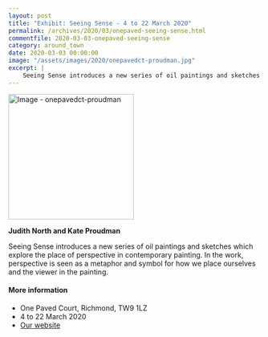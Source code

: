 ```yaml
---
layout: post
title: "Exhibit: Seeing Sense - 4 to 22 March 2020"
permalink: /archives/2020/03/onepaved-seeing-sense.html
commentfile: 2020-03-03-onepaved-seeing-sense
category: around_town
date: 2020-03-03 00:00:00
image: "/assets/images/2020/onepavedct-proudman.jpg"
excerpt: |
    Seeing Sense introduces a new series of oil paintings and sketches which explore the place of perspective in contemporary painting.
---
```

<a href="/assets/images/2020/onepavedct-proudman.jpg" title="Click for a larger image"><img src="/assets/images/2020/onepavedct-proudman-thumb.jpg" width="250" alt="Image - onepavedct-proudman"  class="photo right"/></a>

**Judith North and Kate Proudman**

Seeing Sense introduces a new series of oil paintings and sketches which explore the place of perspective in contemporary painting. In the work, perspective is seen as a metaphor and symbol for how we place ourselves and the viewer in the painting.

#### More information

-  One Paved Court, Richmond, TW9 1LZ
- 4 to 22 March 2020
- [Our website](https://onepavedcourt.co.uk/portfolio-item/seeing-sense-judith-north-kate-proudman-4-22-march-2020/)
